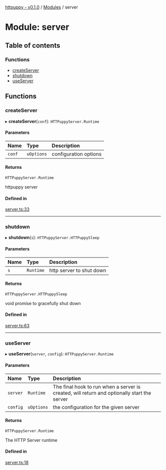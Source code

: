 [httpuppy - v0.1.0](../README.md) / [Modules](../modules.md) / server

# Module: server

## Table of contents

### Functions

- [createServer](server.md#createserver)
- [shutdown](server.md#shutdown)
- [useServer](server.md#useserver)

## Functions

### createServer

▸ **createServer**(`conf`): `HTTPuppyServer.Runtime`

#### Parameters

| Name | Type | Description |
| :------ | :------ | :------ |
| `conf` | `uOptions` | configuration options |

#### Returns

`HTTPuppyServer.Runtime`

httpuppy server

#### Defined in

[server.ts:33](https://github.com/abschill/http-simple/blob/05fb0ee/src/server.ts#L33)

___

### shutdown

▸ **shutdown**(`s`): `HTTPuppyServer.HTTPuppySleep`

#### Parameters

| Name | Type | Description |
| :------ | :------ | :------ |
| `s` | `Runtime` | http server to shut down |

#### Returns

`HTTPuppyServer.HTTPuppySleep`

void promise to gracefully shut down

#### Defined in

[server.ts:63](https://github.com/abschill/http-simple/blob/05fb0ee/src/server.ts#L63)

___

### useServer

▸ **useServer**(`server`, `config`): `HTTPuppyServer.Runtime`

#### Parameters

| Name | Type | Description |
| :------ | :------ | :------ |
| `server` | `Runtime` | The final hook to run when a server is created, will return and optionally start the server |
| `config` | `uOptions` | the configuration for the given server |

#### Returns

`HTTPuppyServer.Runtime`

The HTTP Server runtime

#### Defined in

[server.ts:18](https://github.com/abschill/http-simple/blob/05fb0ee/src/server.ts#L18)
